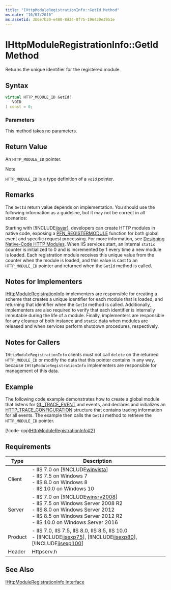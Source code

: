 ```yaml
---
title: "IHttpModuleRegistrationInfo::GetId Method"
ms.date: "10/07/2016"
ms.assetid: 3b6e7b30-e480-8d34-8f75-196430e3951e
---
```

# IHttpModuleRegistrationInfo::GetId Method
Returns the unique identifier for the registered module.  
  
## Syntax  
  
```cpp  
virtual HTTP_MODULE_ID GetId(  
   VOID  
) const = 0;  
```  
  
### Parameters  
 This method takes no parameters.  
  
## Return Value  
 An `HTTP_MODULE_ID` pointer.  
  
> [!NOTE]
>  `HTTP_MODULE_ID` is a type definition of a `void` pointer.  
  
## Remarks  
 The `GetId` return value depends on implementation. You should use the following information as a guideline, but it may not be correct in all scenarios:  
  
 Starting with [!INCLUDE[iisver](../../wmi-provider/includes/iisver-md.md)], developers can create HTTP modules in native code, exposing a [PFN_REGISTERMODULE](../../web-development-reference/native-code-api-reference/pfn-registermodule-function.md) function for both global event and specific request processing. For more information, see [Designing Native-Code HTTP Modules](../../web-development-reference/native-code-development-overview/designing-native-code-http-modules.md). When IIS services start, an internal `static` counter is initialized to 0 and is incremented by 1 every time a new module is loaded. Each registration module receives this unique value from the counter when the module is loaded, and this value is cast to an `HTTP_MODULE_ID` pointer and returned when the `GetId` method is called.  
  
## Notes for Implementers  
 [IHttpModuleRegistrationInfo](../../web-development-reference/native-code-api-reference/ihttpmoduleregistrationinfo-interface.md) implementers are responsible for creating a scheme that creates a unique identifier for each module that is loaded, and returning that identifier when the `GetId` method is called. Additionally, implementers are also required to verify that each identifier is internally immutable during the life of a module. Finally, implementers are responsible for any cleanup of both instance and `static` data when modules are released and when services perform shutdown procedures, respectively.  
  
## Notes for Callers  
 `IHttpModuleRegistrationInfo` clients must not call `delete` on the returned `HTTP_MODULE_ID` or modify the data that this pointer contains in any way, because `IHttpModuleRegistrationInfo` implementers are responsible for management of this data.  
  
## Example  
 The following code example demonstrates how to create a global module that listens for [GL_TRACE_EVENT](../../web-development-reference/native-code-api-reference/request-processing-constants.md) and events, and declares and initializes an [HTTP_TRACE_CONFIGURATION](../../web-development-reference/native-code-api-reference/http-trace-configuration-structure.md) structure that contains tracing information for all events. The example then calls the `GetId` method to retrieve the `HTTP_MODULE_ID` pointer.  
  
 [!code-cpp[IHttpModuleRegistrationInfo#2](~/samples/snippets/cpp/VS_Snippets_IIS/IIS7/IHttpModuleRegistrationInfo/cpp/GetId.cpp#2)]  
  
## Requirements  
  
|Type|Description|  
|----------|-----------------|  
|Client|-   IIS 7.0 on [!INCLUDE[winvista](../../wmi-provider/includes/winvista-md.md)]<br />-   IIS 7.5 on Windows 7<br />-   IIS 8.0 on Windows 8<br />-   IIS 10.0 on Windows 10|  
|Server|-   IIS 7.0 on [!INCLUDE[winsrv2008](../../wmi-provider/includes/winsrv2008-md.md)]<br />-   IIS 7.5 on Windows Server 2008 R2<br />-   IIS 8.0 on Windows Server 2012<br />-   IIS 8.5 on Windows Server 2012 R2<br />-   IIS 10.0 on Windows Server 2016|  
|Product|-   IIS 7.0, IIS 7.5, IIS 8.0, IIS 8.5, IIS 10.0<br />-   [!INCLUDE[iisexp75](../../web-development-reference/native-code-api-reference/includes/iisexp75-md.md)], [!INCLUDE[iisexp80](../../web-development-reference/native-code-api-reference/includes/iisexp80-md.md)], [!INCLUDE[iisexp100](../../web-development-reference/native-code-api-reference/includes/iisexp100-md.md)]|  
|Header|Httpserv.h|  
  
## See Also  
 [IHttpModuleRegistrationInfo Interface](../../web-development-reference/native-code-api-reference/ihttpmoduleregistrationinfo-interface.md)